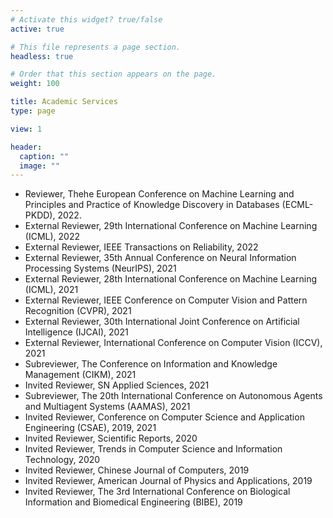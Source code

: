 ```yaml
---
# Activate this widget? true/false
active: true

# This file represents a page section.
headless: true

# Order that this section appears on the page.
weight: 100

title: Academic Services
type: page

view: 1

header:
  caption: ""
  image: ""
---
```

- Reviewer, Thehe European Conference on Machine Learning and Principles and Practice of Knowledge Discovery in Databases (ECML-PKDD), 2022.
- External Reviewer, 29th International Conference on Machine Learning (ICML), 2022
- External Reviewer, IEEE Transactions on Reliability, 2022
- External Reviewer, 35th Annual Conference on Neural Information Processing Systems (NeurIPS), 2021
- External Reviewer, 28th International Conference on Machine Learning (ICML), 2021
- External Reviewer, IEEE Conference on Computer Vision and Pattern Recognition (CVPR), 2021
- External Reviewer, 30th International Joint Conference on Artificial Intelligence (IJCAI), 2021
- External Reviewer, International Conference on Computer Vision (ICCV), 2021
- Subreviewer, The Conference on Information and Knowledge Management (CIKM), 2021
- Invited Reviewer, SN Applied Sciences, 2021
- Subreviewer, The 20th International Conference on Autonomous Agents and Multiagent Systems (AAMAS), 2021
- Invited Reviewer, Conference on Computer Science and Application Engineering (CSAE), 2019, 2021
- Invited Reviewer, Scientific Reports, 2020
- Invited Reviewer, Trends in Computer Science and Information Technology, 2020
- Invited Reviewer, Chinese Journal of Computers, 2019
- Invited Reviewer, American Journal of Physics and Applications, 2019
- Invited Reviewer, The 3rd International Conference on Biological Information and Biomedical Engineering (BIBE), 2019
